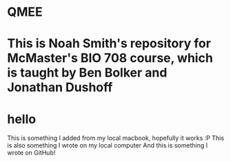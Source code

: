 # QMEE
# This is Noah Smith's repository for McMaster's BIO 708 course, which is taught by Ben Bolker and Jonathan Dushoff
# hello
This is something I added from my local macbook, hopefully it works :P
This is also something I wrote on my local computer
And this is something I wrote on GitHub!
